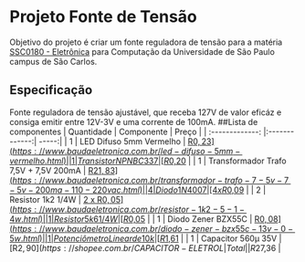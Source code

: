 # Projeto Fonte de Tensão
Objetivo do projeto é criar um fonte reguladora de tensão para a matéria [SSC0180 - Eletrônica](https://gitlab.com/simoesusp/disciplinas/-/tree/master/SSC0180-Eletronica-para-Computacao) para Computação da Universidade de São Paulo campus de São Carlos.
## Especificação
Fonte reguladora de tensão ajustável, que receba 127V de valor eficáz e consiga emitir entre 12V-3V e uma corrente de 100mA.
##Lista de componentes
| Quantidade      | Componente       | Preço  |
| :-------------: |:-------------:| -----:|
| 1 | LED Difuso 5mm Vermelho | [R$0,23](https://www.baudaeletronica.com.br/led-difuso-5mm-vermelho.html) |
| 1 | Transistor NPN BC337 | [R$0,20](https://www.baudaeletronica.com.br/transistor-npn-bc337.html) |
| 1 | Transformador Trafo 7,5V + 7,5V 200mA | [R$21,83](https://www.baudaeletronica.com.br/transformador-trafo-7-5v-7-5v-200ma-110-220vac.html) |
| 4 | Diodo 1N4007 | [4 x R$0,09](https://www.baudaeletronica.com.br/diodo-1n4007.html) |
| 2 | Resistor 1k2 1/4W | [2 x R$0,05](https://www.baudaeletronica.com.br/resistor-1k2-5-1-4w.html) |
| 1 | Resistor 5k6 1/4W | [R$0,05](https://www.baudaeletronica.com.br/resistor-5k6-5-1-4w.html) |
| 1 | Diodo Zener BZX55C | [R$0,08](https://www.baudaeletronica.com.br/diodo-zener-bzx55c-13v-0-5w.html) |
| 1 | Potenciômetro Linear de 10k | [R$1,61](https://www.baudaeletronica.com.br/potenciometro-linear-de-10k-10000.html) |
| 1 | Capacitor 560µ 35V | [R$2,90](https://shopee.com.br/CAPACITOR-ELETROL%C3%8DTICO-RADIAL-560uF-35V-105-%C2%B0C-KIT-3p%C3%A7s-i.341792361.9902590827) |
| Total | | R$27,36 |
